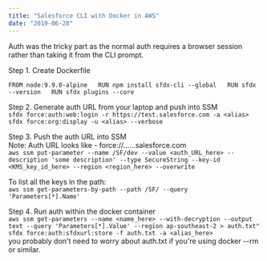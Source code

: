 ```yaml
---
title: "Salesforce CLI with Docker in AWS"
date: "2019-06-28"
---
```


Auth was the tricky part as the normal auth requires a browser session rather than taking it from the CLI prompt.

Step 1. Create Dockerfile  
  
`FROM node:9.9.0-alpine  
RUN npm install sfdx-cli --global  
RUN sfdx --version  
RUN sfdx plugins --core`

Step 2. Generate auth URL from your laptop and push into SSM  
`sfdx force:auth:web:login -r https://test.salesforce.com -a <alias>  
sfdx force:org:display -u <alias> --verbose`

Step 3. Push the auth URL into SSM  
Note: Auth URL looks like - force://......salesforce.com  
`aws ssm put-parameter --name /SF/dev --value <auth_URL_here> --description 'some description' --type SecureString --key-id <KMS_key_id_here> --region <region_here> --overwrite`  
  
To list all the keys in the path:  
`aws ssm get-parameters-by-path --path /SF/ --query 'Parameters[*].Name'`  

Step 4. Run auth within the docker container  
`aws ssm get-parameters --name <name_here> --with-decryption --output text --query 'Parameters[*].Value' --region ap-southeast-2 > auth.txt"  
sfdx force:auth:sfdxurl:store -f auth.txt -a <alias_here>`  
you probably don't need to worry about auth.txt if you're using docker --rm or similar.
